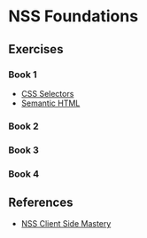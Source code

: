 # NSS Foundations

## Exercises

### Book 1
- [CSS Selectors](/css-selectors)
- [Semantic HTML](/semantic-html)

### Book 2

### Book 3

### Book 4

## References
- [NSS Client Side Mastery](https://github.com/nashville-software-school/client-side-mastery)
